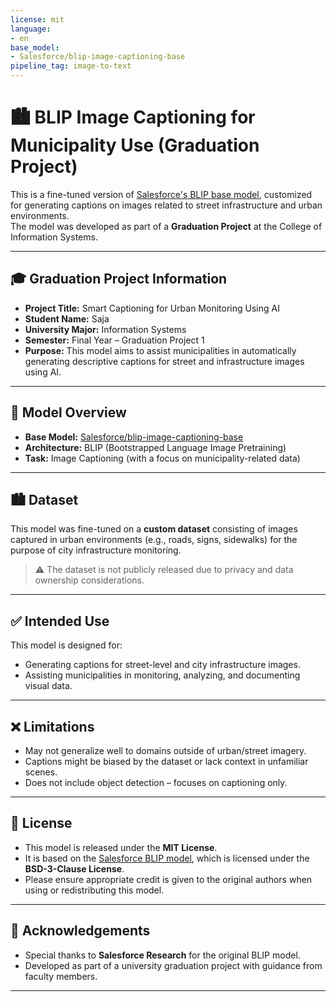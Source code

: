 ```yaml
---
license: mit
language:
- en
base_model:
- Salesforce/blip-image-captioning-base
pipeline_tag: image-to-text
---
```

# 🏙️ BLIP Image Captioning for Municipality Use (Graduation Project)

This is a fine-tuned version of [Salesforce's BLIP base model](https://huggingface.co/Salesforce/blip-image-captioning-base), customized for generating captions on images related to street infrastructure and urban environments.  
The model was developed as part of a **Graduation Project** at the College of Information Systems.

---

## 🎓 Graduation Project Information

- **Project Title:** Smart Captioning for Urban Monitoring Using AI  
- **Student Name:** Saja  
- **University Major:** Information Systems  
- **Semester:** Final Year – Graduation Project 1  
- **Purpose:** This model aims to assist municipalities in automatically generating descriptive captions for street and infrastructure images using AI.

---

## 🧠 Model Overview

- **Base Model:** [Salesforce/blip-image-captioning-base](https://huggingface.co/Salesforce/blip-image-captioning-base)
- **Architecture:** BLIP (Bootstrapped Language Image Pretraining)
- **Task:** Image Captioning (with a focus on municipality-related data)

---

## 🏙️ Dataset

This model was fine-tuned on a **custom dataset** consisting of images captured in urban environments (e.g., roads, signs, sidewalks) for the purpose of city infrastructure monitoring.

> ⚠️ The dataset is not publicly released due to privacy and data ownership considerations.

---

## ✅ Intended Use

This model is designed for:

- Generating captions for street-level and city infrastructure images.
- Assisting municipalities in monitoring, analyzing, and documenting visual data.

---

## ❌ Limitations

- May not generalize well to domains outside of urban/street imagery.
- Captions might be biased by the dataset or lack context in unfamiliar scenes.
- Does not include object detection – focuses on captioning only.

---

## 📜 License

- This model is released under the **MIT License**.
- It is based on the [Salesforce BLIP model](https://huggingface.co/Salesforce/blip-image-captioning-base), which is licensed under the **BSD-3-Clause License**.
- Please ensure appropriate credit is given to the original authors when using or redistributing this model.

---

## 🤝 Acknowledgements

- Special thanks to **Salesforce Research** for the original BLIP model.
- Developed as part of a university graduation project with guidance from faculty members.

---